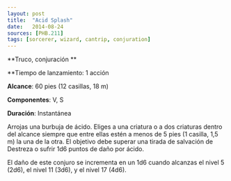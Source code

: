 ```yaml
---
layout: post
title:  "Acid Splash"
date:   2014-08-24
sources: [PHB.211]
tags: [sorcerer, wizard, cantrip, conjuration]
---
```


**Truco, conjuración **

**Tiempo de lanzamiento: 1 acción

**Alcance**: 60 pies (12 casillas, 18 m)

**Componentes**: V, S

**Duración**: Instantánea

Arrojas una burbuja de ácido. Eliges a una criatura o a dos criaturas
dentro del alcance siempre que entre ellas estén a menos de 5 pies
(1 casilla, 1,5 m) la una de la otra. El objetivo debe superar una
tirada de salvación de Destreza o sufrir 1d6 puntos de daño por
ácido.

El daño de este conjuro se incrementa en un 1d6 cuando
alcanzas el nivel 5 (2d6), el nivel 11 (3d6), y el nivel 17 (4d6).
